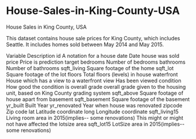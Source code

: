 # House-Sales-in-King-County-USA
House Sales in King County, USA

This dataset contains house sale prices for King County, which includes Seattle. It includes homes sold between May 2014 and May 2015.

Variable	Description
id	A notation for a house
date	Date house was sold
price	Price is prediction target
bedrooms	Number of bedrooms
bathrooms	Number of bathrooms
sqft_living	Square footage of the home
sqft_lot	Square footage of the lot
floors	Total floors (levels) in house
waterfront	House which has a view to a waterfront
view	Has been viewed
condition	How good the condition is overall
grade	overall grade given to the housing unit, based on King County grading system
sqft_above	Square footage of house apart from basement
sqft_basement	Square footage of the basement
yr_built	Built Year
yr_renovated	Year when house was renovated
zipcode	Zip code
lat	Latitude coordinate
long	Longitude coordinate
sqft_living15	Living room area in 2015(implies-- some renovations) This might or might not have affected the lotsize area
sqft_lot15	LotSize area in 2015(implies-- some renovations)
